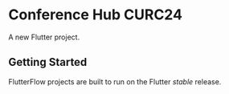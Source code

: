 # Conference Hub CURC24

A new Flutter project.

## Getting Started

FlutterFlow projects are built to run on the Flutter _stable_ release.
